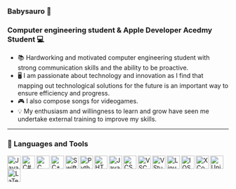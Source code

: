 ### Babysauro 🦖
### Computer engineering student & Apple Developer Acedmy Student 💻

- 📚 Hardworking and motivated computer engineering student with strong communication skills and the ability to be
proactive. 
- 🖥️ I am passionate about technology and innovation as I find that mapping out technological solutions for
the future is an important way to ensure efficiency and progress.
- 🎮 I also compose songs for videogames. 
- 💡 My enthusiasm and willingness to learn and grow have seen me undertake external training to improve my skills.

___________________________________________________________________________________________________________________________
### 💼 Languages and Tools
<img align="left" alt="Java" width="30px" src="https://cdn.jsdelivr.net/gh/devicons/devicon@latest/icons/java/java-original.svg"/>
<img align="left" alt="C#" width="30px" src="https://cdn.jsdelivr.net/gh/devicons/devicon@latest/icons/csharp/csharp-line.svg"/>
<img align="left" alt="C" width="30px" src="https://cdn.jsdelivr.net/gh/devicons/devicon@latest/icons/c/c-plain.svg"/>
<img align="left" alt="C++" width="30px" src="https://cdn.jsdelivr.net/gh/devicons/devicon@latest/icons/cplusplus/cplusplus-plain.svg"/>
<img align="left" alt="Swift" width="30px" src="https://cdn.jsdelivr.net/gh/devicons/devicon@latest/icons/swift/swift-original.svg"/>
<img align="left" alt="Python" width="30px" src="https://cdn.jsdelivr.net/gh/devicons/devicon@latest/icons/python/python-original.svg"/>
<img align="left" alt="HTML" width="30px" src="https://cdn.jsdelivr.net/gh/devicons/devicon@latest/icons/html5/html5-plain.svg"/>
<img align="left" alt="JavaScript" width="30px" src="https://cdn.jsdelivr.net/gh/devicons/devicon@latest/icons/javascript/javascript-plain.svg"/>
<img align="left" alt="CSS" width="30px" src="https://cdn.jsdelivr.net/gh/devicons/devicon@latest/icons/css3/css3-plain.svg"/>
<img align="left" alt="VSCode" width="30px" src="https://cdn.jsdelivr.net/gh/devicons/devicon@latest/icons/vscode/vscode-original.svg"/>
<img align="left" alt="VStudio" width="30px" src="https://cdn.jsdelivr.net/gh/devicons/devicon@latest/icons/visualstudio/visualstudio-plain.svg"/>
<img align="left" alt="Linux" width="30px" src="https://cdn.jsdelivr.net/gh/devicons/devicon@latest/icons/linux/linux-original.svg"/>
<img align="left" alt="IOS" width="30px" src="https://cdn.jsdelivr.net/gh/devicons/devicon@latest/icons/apple/apple-original.svg"/>
<img align="left" alt="XCode" width="30px" src="https://cdn.jsdelivr.net/gh/devicons/devicon@latest/icons/xcode/xcode-original.svg"/>
<img align="left" alt="Unity" width="30px" src="https://cdn.jsdelivr.net/gh/devicons/devicon@latest/icons/unity/unity-original.svg"/>
<img align="left" alt="LaTex" width="30px" src="https://cdn.jsdelivr.net/gh/devicons/devicon@latest/icons/tex/tex-original.svg"/>



<!--
**babysauro/Babysauro** is a ✨ _special_ ✨ repository because its `README.md` (this file) appears on your GitHub profile.

Here are some ideas to get you started:

- 🔭 I’m currently working on ...
- 🌱 I’m currently learning ...
- 👯 I’m looking to collaborate on ...
- 🤔 I’m looking for help with ...
- 💬 Ask me about ...
- 📫 How to reach me: ...
- 😄 Pronouns: ...
- ⚡ Fun fact: ...
-->
